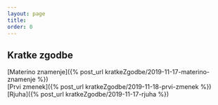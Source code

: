 ```yaml
---
layout: page
title:
order: 0
---
```

## Kratke zgodbe
 
[Materino znamenje]({% post_url kratkeZgodbe/2019-11-17-materino-znamenje %}) <br/>
[Prvi zmenek]({% post_url kratkeZgodbe/2019-11-18-prvi-zmenek %}) <br/>
[Rjuha]({% post_url kratkeZgodbe/2019-11-17-rjuha %}) <br/>